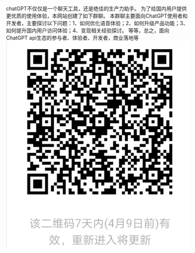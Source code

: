 chatGPT不仅仅是一个聊天工具，还是绝佳的生产力助手。
为了给国内用户提供更优质的使用体验，本网站创建了如下群聊。
本群聊主要面向ChatGPT使用者和开发者，主要探讨以下问题：1、如何优化语音体验；2、如何升级产品功能；3、如何提升国内用户访问体验；4、变现相关经验探讨。
等等，总之，面向ChatGPT api生态的参与者、体验者、开发者，商业落地等
![image](https://github.com/chatFunny/runchat.fun/blob/main/wechat_group.jpg)
